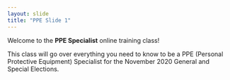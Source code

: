 ```yaml
---
layout: slide
title: "PPE Slide 1"
---
```


Welcome to the **PPE Specialist** online training class!

This class will go over everything you need to know to be a PPE (Personal Protective Equipment) Specialist for the November 2020 General and Special Elections.